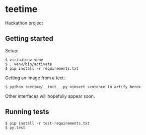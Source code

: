 # teetime
Hackathon project

Getting started
---------------

Setup:

    $ virtualenv venv
    $ . venv/bin/activate
    $ pip install -r requirements.txt

Getting an image from a text:

    $ python teetime/__init__.py <insert sentence to artify here>

Other interfaces will hopefully appear soon.

Running tests
-------------

    $ pip install -r test-requirements.txt
    $ py.test
